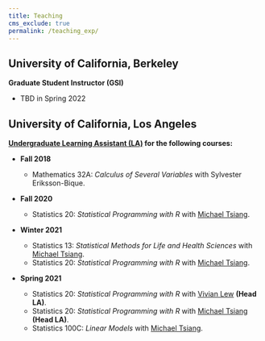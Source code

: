 ```yaml
---
title: Teaching
cms_exclude: true
permalink: /teaching_exp/
---
```


## University of California, Berkeley

**Graduate Student Instructor (GSI)**

- TBD in Spring 2022

## University of California, Los Angeles

**[Undergraduate Learning Assistant (LA)](https://ceils.ucla.edu/learningassistants/) for the following courses:**

- **Fall 2018** 

  - Mathematics 32A: *Calculus of Several Variables* with Sylvester Eriksson-Bique.
  
  

- **Fall 2020** 

  - Statistics 20: *Statistical Programming with R* with [Michael Tsiang](http://directory.stat.ucla.edu/faculty/single-page/?smid=163).



- **Winter 2021** 

  - Statistics 13: *Statistical Methods for Life and Health Sciences* with [Michael Tsiang](http://directory.stat.ucla.edu/faculty/single-page/?smid=163).
  - Statistics 20: *Statistical Programming with R* with [Michael Tsiang](http://directory.stat.ucla.edu/faculty/single-page/?smid=163).
  
  
  
- **Spring 2021** 

  - Statistics 20: *Statistical Programming with R* with [Vivian Lew](http://directory.stat.ucla.edu/faculty/single-page/?smid=162) **(Head LA)**.
  - Statistics 20: *Statistical Programming with R* with [Michael Tsiang](http://directory.stat.ucla.edu/faculty/single-page/?smid=163) **(Head LA)**.
  - Statistics 100C: *Linear Models* with [Michael Tsiang](http://directory.stat.ucla.edu/faculty/single-page/?smid=163).




